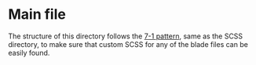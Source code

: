 # Main file

The structure of this directory follows the [7-1 pattern](https://sass-guidelin.es/#the-7-1-pattern), same as the SCSS directory, to make sure that custom SCSS for any of the blade files can be easily found.
